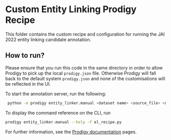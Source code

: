 # Custom Entity Linking Prodigy Recipe 

This folder contains the custom recipe and configuration for running the JAI 2022 entity linking candidate annotation.

## How to run?
Please ensure that you run this code in the same directory in order to allow Prodigy to pick up the local `prodigy.json` file.
Otherwise Prodigy will fall back to the default system `prodigy.json` and none of the customisations will be reflected in the UI.

To start the annotation server, run the following:
```bash
 python -m prodigy entity_linker.manual <dataset name> <source_file> <nlp_model> <kb_file> <additional_info_entities_file> -F el_recipe.py
```

To display the command reference on the CLI, run
```bash
prodigy entity_linker.manual --help -F el_recipe.py
```

For further information, see the [Prodigy documentation](https://prodi.gy/docs/custom-recipes) pages. 